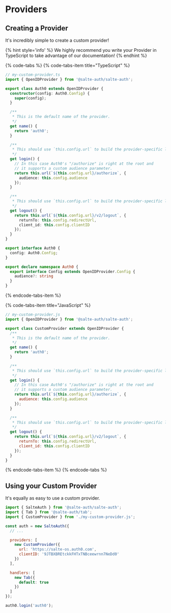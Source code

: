 # Providers

## Creating a Provider

It's incredibly simple to create a custom provider!

{% hint style='info' %}
We highly recommend you write your Provider in TypeScript to take advantage of our documentation!
{% endhint %}

{% code-tabs %}
{% code-tabs-item title="TypeScript" %}
```typescript
// my-custom-provider.ts
import { OpenIDProvider } from '@salte-auth/salte-auth';

export class Auth0 extends OpenIDProvider {
  constructor(config: Auth0.Config) {
    super(config);
  }

  /**
   * This is the default name of the provider.
   */
  get name() {
    return 'auth0';
  }

  /**
   * This should use `this.config.url` to build the provider-specific login url.
   */
  get login() {
    // In this case Auth0's "/authorize" is right at the root and 
    // it supports a custom audience parameter.
    return this.url(`${this.config.url}/authorize`, {
      audience: this.config.audience
    });
  }

  /**
   * This should use `this.config.url` to build the provider-specific logout url.
   */
  get logout() {
    return this.url(`${this.config.url}/v2/logout`, {
      returnTo: this.config.redirectUrl,
      client_id: this.config.clientID
    });
  }
}

export interface Auth0 {
  config: Auth0.Config;
}

export declare namespace Auth0 {
  export interface Config extends OpenIDProvider.Config {
    audience?: string
  }
}
```
{% endcode-tabs-item %}

{% code-tabs-item title="JavaScript" %}
```javascript
// my-custom-provider.js
import { OpenIDProvider } from '@salte-auth/salte-auth';

export class CustomProvider extends OpenIDProvider {
  /**
   * This is the default name of the provider.
   */
  get name() {
    return 'auth0';
  }

  /**
   * This should use `this.config.url` to build the provider-specific login url.
   */
  get login() {
    // In this case Auth0's "/authorize" is right at the root and 
    // it supports a custom audience parameter.
    return this.url(`${this.config.url}/authorize`, {
      audience: this.config.audience
    });
  }

  /**
   * This should use `this.config.url` to build the provider-specific logout url.
   */
  get logout() {
    return this.url(`${this.config.url}/v2/logout`, {
      returnTo: this.config.redirectUrl,
      client_id: this.config.clientID
    });
  }
}
```
{% endcode-tabs-item %}
{% endcode-tabs %}

## Using your Custom Provider

It's equally as easy to use a custom provider.

```js
import { SalteAuth } from '@salte-auth/salte-auth';
import { Tab } from '@salte-auth/tab';
import { CustomProvider } from './my-custom-provider.js';

const auth = new SalteAuth({
  // ...

  providers: [
    new CustomProvider({
      url: 'https://salte-os.auth0.com',
      clientID: '9JTBXBREtckkFHTxTNBceewrnn7NeDd0'
    })
  ],

  handlers: [
    new Tab({
      default: true
    })
  ]
});

auth0.login('auth0');
```
